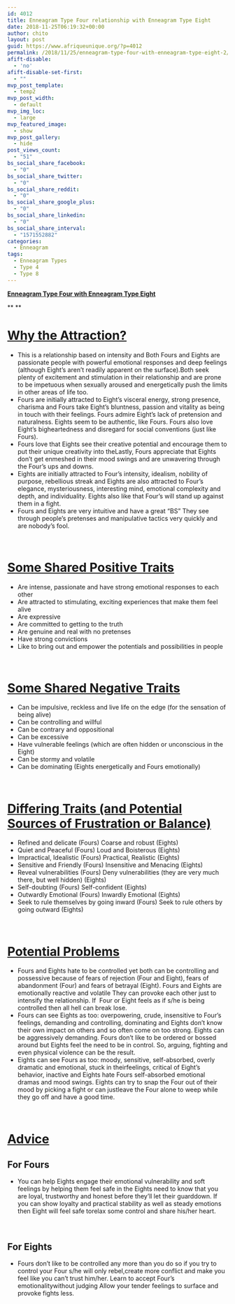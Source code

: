 ```yaml
---
id: 4012
title: Enneagram Type Four relationship with Enneagram Type Eight
date: 2018-11-25T06:19:32+00:00
author: chito
layout: post
guid: https://www.afriqueunique.org/?p=4012
permalink: /2018/11/25/enneagram-type-four-with-enneagram-type-eight-2/
afift-disable:
  - 'no'
afift-disable-set-first:
  - ""
mvp_post_template:
  - temp2
mvp_post_width:
  - default
mvp_img_loc:
  - large
mvp_featured_image:
  - show
mvp_post_gallery:
  - hide
post_views_count:
  - "51"
bs_social_share_facebook:
  - "0"
bs_social_share_twitter:
  - "0"
bs_social_share_reddit:
  - "0"
bs_social_share_google_plus:
  - "0"
bs_social_share_linkedin:
  - "0"
bs_social_share_interval:
  - "1571552882"
categories:
  - Enneagram
tags:
  - Enneagram Types
  - Type 4
  - Type 8
---
```

**<u>Enneagram Type Four with Enneagram Type Eight</u>**

** **

# <u>Why the Attraction?</u>

  * This is a relationship based on intensity and Both Fours and Eights are passionate people with powerful emotional responses and deep feelings (although Eight’s aren’t readily apparent on the surface).Both seek plenty of excitement and stimulation in their relationship and are prone to be impetuous when sexually aroused and energetically push the limits in other areas of life too.
  * Fours are initially attracted to Eight’s visceral energy, strong presence, charisma and Fours take Eight’s bluntness, passion and vitality as being in touch with their feelings. Fours admire Eight’s lack of pretension and naturalness. Eights seem to be authentic, like Fours. Fours also love Eight’s bigheartedness and disregard for social conventions (just like Fours).
  * Fours love that Eights see their creative potential and encourage them to put their unique creativity into theLastly, Fours appreciate that Eights don’t get enmeshed in their mood swings and are unwavering through the Four’s ups and downs.
  * Eights are initially attracted to Four’s intensity, idealism, nobility of purpose, rebellious streak and Eights are also attracted to Four’s elegance, mysteriousness, interesting mind, emotional complexity and depth, and individuality. Eights also like that Four’s will stand up against them in a fight.
  * Fours and Eights are very intuitive and have a great “BS” They see through people’s pretenses and manipulative tactics very quickly and are nobody’s fool.

&nbsp;

# <u>Some Shared Positive Traits</u>

  * Are intense, passionate and have strong emotional responses to each other
  * Are attracted to stimulating, exciting experiences that make them feel alive
  * Are expressive
  * Are committed to getting to the truth
  * Are genuine and real with no pretenses
  * Have strong convictions
  * Like to bring out and empower the potentials and possibilities in people

&nbsp;

# <u>Some Shared Negative Traits</u>

  * Can be impulsive, reckless and live life on the edge (for the sensation of being alive)
  * Can be controlling and willful
  * Can be contrary and oppositional
  * Can be excessive
  * Have vulnerable feelings (which are often hidden or unconscious in the Eight)
  * Can be stormy and volatile
  * Can be dominating (Eights energetically and Fours emotionally)

&nbsp;

# <u>Differing Traits (and Potential Sources of Frustration or Balance)</u>

  * Refined and delicate (Fours) Coarse and robust (Eights)
  * Quiet and Peaceful (Fours) Loud and Boisterous (Eights)
  * Impractical, Idealistic (Fours) Practical, Realistic (Eights)
  * Sensitive and Friendly (Fours) Insensitive and Menacing (Eights)
  * Reveal vulnerabilities (Fours) Deny vulnerabilities (they are very much there, but well hidden) (Eights)
  * Self-doubting (Fours) Self-confident (Eights)
  * Outwardly Emotional (Fours) Inwardly Emotional (Eights)
  * Seek to rule themselves by going inward (Fours) Seek to rule others by going outward (Eights)

&nbsp;

# <u>Potential Problems</u>

  * Fours and Eights hate to be controlled yet both can be controlling and possessive because of fears of rejection (Four and Eight), fears of abandonment (Four) and fears of betrayal (Eight). Fours and Eights are emotionally reactive and volatile They can provoke each other just to intensify the relationship. If  Four or Eight feels as if s/he is being controlled then all hell can break lose.
  * Fours can see Eights as too: overpowering, crude, insensitive to Four’s feelings, demanding and controlling, dominating and Eights don’t know their own impact on others and so often come on too strong. Eights can be aggressively demanding. Fours don’t like to be ordered or bossed around but Eights feel the need to be in control. So, arguing, fighting and even physical violence can be the result.
  * Eights can see Fours as too: moody, sensitive, self-absorbed, overly dramatic and emotional, stuck in theirfeelings, critical of Eight’s behavior, inactive and Eights hate Fours self-absorbed emotional dramas and mood swings. Eights can try to snap the Four out of their mood by picking a fight or can justleave the Four alone to weep while they go off and have a good time.

&nbsp;

# <u>Advice</u>

## For Fours

  * You can help Eights engage their emotional vulnerability and soft feelings by helping them feel safe in the Eights need to know that you are loyal, trustworthy and honest before they’ll let their guarddown. If you can show loyalty and practical stability as well as steady emotions then Eight will feel safe torelax some control and share his/her heart.

&nbsp;

## For Eights

  * Fours don’t like to be controlled any more than you do so if you try to control your Four s/he will only rebel,create more conflict and make you feel like you can’t trust him/her. Learn to accept Four’s emotionalitywithout judging Allow your tender feelings to surface and provoke fights less.